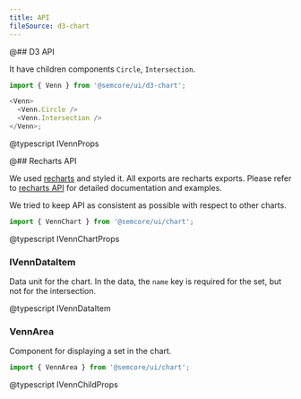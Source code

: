 ```yaml
---
title: API
fileSource: d3-chart
---
```


@## D3 API

It have children components `Circle`, `Intersection`.

```js
import { Venn } from '@semcore/ui/d3-chart';

<Venn>
  <Venn.Circle />
  <Venn.Intersection />
</Venn>;
```

@typescript IVennProps

@## Recharts API

We used [recharts](http://recharts.org) and styled it. All exports are recharts exports. Please refer to [recharts API](http://recharts.org/en-US/api) for detailed documentation and examples.

We tried to keep API as consistent as possible with respect to other charts.

```js
import { VennChart } from '@semcore/ui/chart';
```

@typescript IVennChartProps

### IVennDataItem

Data unit for the chart. In the data, the `name` key is required for the set, but not for the intersection.

@typescript IVennDataItem

### VennArea

Component for displaying a set in the chart.

```js
import { VennArea } from '@semcore/ui/chart';
```

@typescript IVennChildProps

